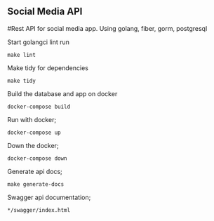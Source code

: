 ## Social Media API
#Rest API for social media app. Using golang, fiber, gorm, postgresql

Start golangci lint run
````shell
make lint
````

Make tidy for dependencies
````shell
make tidy
````

Build the database and app on docker
````shell
docker-compose build
````

Run with docker;
````shell
docker-compose up    
````

Down the docker;
````shell
docker-compose down    
````

Generate api docs;
````shell
make generate-docs
````

Swagger api documentation;
````shell
*/swagger/index.html
````
